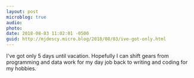 ```yaml
---
layout: post
microblog: true
audio: 
photo: 
date: 2018-08-03 11:02:01 -0500
guid: http://mjdescy.micro.blog/2018/08/03/ive-got-only.html
---
```

I've got only 5 days until vacation. Hopefully I can shift gears from programming and data work for my day job back to writing and coding for my hobbies.
